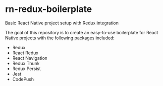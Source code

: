# rn-redux-boilerplate
Basic React Native project setup with Redux integration


The goal of this repository is to create an easy-to-use boilerplate for React Native projects with the following packages included:

  - Redux
  - React Redux
  - React Navigation
  - Redux Thunk
  - Redux Persist
  - Jest
  - CodePush


